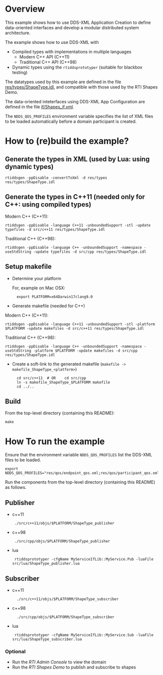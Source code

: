 # Overview

This example shows how to use DDS-XML Application Creation to define 
data-oriented interfaces and develop a modular distributed
system architecture. 
 
 The example shows how to use DDS-XML with
 
 - Compiled types with implementations in multiple languages
    - Modern C++ API (C++11)
    - Traditional C++ API (C++98)
 - Dynamic types using the `rtiddsprototyper` (suitable for blackbox testing)

The datatypes used by this example are defined in the file 
[res/types/ShapeType.idl](res/types/ShapeType.idl), and compatible with those 
used by the RTI Shapes Demo. 

The data-oriented inteterfaces using DDS-XML App Configuration are defined in 
the file [if/Shapes_if.xml](if/Shapes_if.xml). 

The `NDDS_QOS_PROFILES` environment variable specifies the list of XML files to 
be loaded automatically before a domain participant is created. 


# How to (re)build the example?

## Generate the types in XML (used by Lua: using dynamic types)

    rtiddsgen -ppDisable -convertToXml -d res/types res/types/ShapeType.idl
    
## Generate the types in C++11 (needed only for C++: using compiled types)

Modern C++ (C++11):

    rtiddsgen -ppDisable -language C++11 -unboundedSupport -stl -update typefiles -d src/c++11 res/types/ShapeType.idl 
    
    
Traditional C++ (C++98):

    rtiddsgen -ppDisable -language C++ -unboundedSupport -namespace -useStdString -update typefiles -d src/cpp res/types/ShapeType.idl 
    
    
    
## Setup makefile

- Determine your platform
   
  For, example on Mac OSX:
  
        export PLATFORM=x64Darwin17clang9.0 
    
- Generate makefile (needed for C++)

Modern C++ (C++11):

    rtiddsgen -ppDisable -language C++11 -unboundedSupport -stl -platform $PLATFORM -update makefiles -d src/c++11 res/types/ShapeType.idl 
	   
Traditional C++ (C++98):

    rtiddsgen -ppDisable -language C++ -unboundedSupport -namespace -useStdString -platform $PLATFORM -update makefiles -d src/cpp res/types/ShapeType.idl 
	   

- Create a soft-link to the generated makefile 
  (`makefile -> makefile_ShapeType_<platform>`)

        cd src/c++11  # OR    cd src/cpp
        ln -s makefile_ShapeType_$PLATFORM makefile
        cd ../..


## Build

From the top-level directory (containing this README):

    make


# How To run the example

Ensure that the environment variable `NDDS_QOS_PROFILES` list the DDS-XML files
to be loaded.

    export NDDS_QOS_PROFILES="res/qos/endpoint_qos.xml;res/qos/participant_qos.xml;res/qos/Shapes_qos.xml;if/Shapes_if.xml"

Run the components from the top-level directory (containing this README) 
as follows.

## Publisher

- c++11

	   ./src/c++11/objs/$PLATFORM/ShapeType_publisher 

- c++98

       ./src/cpp/objs/$PLATFORM/ShapeType_publisher 

- lua

	   rtiddsprototyper -cfgName MyServiceIfLib::MyService.Pub -luaFile src/lua/ShapeType_publisher.lua



## Subscriber

- c++11

        ./src/c++11/objs/$PLATFORM/ShapeType_subscriber 
        
- c++98

        ./src/cpp/objs/$PLATFORM/ShapeType_subscriber 
    
- lua

	   rtiddsprototyper -cfgName MyServiceIfLib::MyService.Sub -luaFile src/lua/ShapeType_subscriber.lua

### Optional

- Run the *RTI Admin Console* to view the domain
- Run the *RTI Shapes Demo* to publish and subscribe to shapes 

